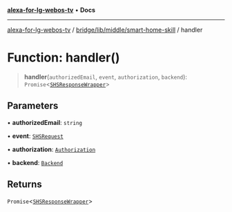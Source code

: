 [**alexa-for-lg-webos-tv**](../../../../../README.md) • **Docs**

***

[alexa-for-lg-webos-tv](../../../../../modules.md) / [bridge/lib/middle/smart-home-skill](../README.md) / handler

# Function: handler()

> **handler**(`authorizedEmail`, `event`, `authorization`, `backend`): `Promise`\<[`SHSResponseWrapper`](../../../../../common/smart-home-skill/response/classes/SHSResponseWrapper.md)\>

## Parameters

• **authorizedEmail**: `string`

• **event**: [`SHSRequest`](../../../../../common/smart-home-skill/request/classes/SHSRequest.md)

• **authorization**: [`Authorization`](../../authorization/classes/Authorization.md)

• **backend**: [`Backend`](../../../backend/classes/Backend.md)

## Returns

`Promise`\<[`SHSResponseWrapper`](../../../../../common/smart-home-skill/response/classes/SHSResponseWrapper.md)\>
